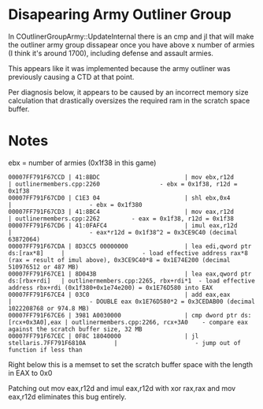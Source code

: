# Disapearing Army Outliner Group

In COutlinerGroupArmy::UpdateInternal there is an cmp and jl that will make the outliner army group dissapear once you have above x number of armies (I think it's around 1700), including defense and assault armies.

This appears like it was implemented because the army outliner was previously causing a CTD at that point. 

Per diagnosis below, it appears to be caused by an incorrect memory size calculation that drastically oversizes the required ram in the scratch space buffer.



# Notes


ebx = number of armies (0x1f38 in this game)
```
00007FF791F67CCD | 41:8BDC                        | mov ebx,r12d                     | outlinermembers.cpp:2260              	- ebx = 0x1f38, r12d = 0x1f38
00007FF791F67CD0 | C1E3 04                        | shl ebx,0x4                      |						- ebx = 0x1f380
00007FF791F67CD3 | 41:8BC4                        | mov eax,r12d                     | outlinermembers.cpp:2262			- eax = 0x1f38, r12d = 0x1f38
00007FF791F67CD6 | 41:0FAFC4                      | imul eax,r12d                    |						- eax*r12d = 0x1f38^2 = 0x3CE9C40 (decimal 63872064)
00007FF791F67CDA | 8D3CC5 00000000                | lea edi,qword ptr ds:[rax*8]     |						- load effective address rax*8 (rax = result of imul above), 0x3CE9C40*8 = 0x1E74E200 (decimal 510976512 or 487 MB)
00007FF791F67CE1 | 8D043B                         | lea eax,qword ptr ds:[rbx+rdi]   | outlinermembers.cpp:2265, rbx+rdi*1	- load effective address rbx+rdi (0x1f380+0x1e74e200) = 0x1E76D580 into EAX
00007FF791F67CE4 | 03C0                           | add eax,eax                      |						- DOUBLE eax 0x1E76D580*2 = 0x3CEDAB00 (decimal 1022208768 or 974.8 MB)
00007FF791F67CE6 | 3981 A0030000                  | cmp dword ptr ds:[rcx+0x3A0],eax | outlinermembers.cpp:2266, rcx+3A0	- compare eax against the scratch buffer size, 32 MB
00007FF791F67CEC | 0F8C 18040000                  | jl stellaris.7FF791F6810A        |						- jump out of function if less than
```
Right below this is a memset to set the scratch buffer space with the length in EAX to 0x0

Patching out mov eax,r12d and imul eax,r12d with xor rax,rax and mov eax,r12d eliminates this bug entirely.
